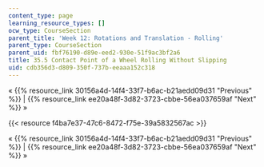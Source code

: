 ```yaml
---
content_type: page
learning_resource_types: []
ocw_type: CourseSection
parent_title: 'Week 12: Rotations and Translation - Rolling'
parent_type: CourseSection
parent_uid: fbf76190-d89e-eed2-930e-51f9ac3bf2a6
title: 35.5 Contact Point of a Wheel Rolling Without Slipping
uid: cdb356d3-d809-350f-737b-eeaaa152c318
---
```


« {{% resource_link 30156a4d-14f4-33f7-b6ac-b21aedd09d31 "Previous" %}} | {{% resource_link ee20a48f-3d82-3723-cbbe-56ea037659af "Next" %}} »

{{< resource f4ba7e37-47c6-8472-f75e-39a5832567ac >}}

« {{% resource_link 30156a4d-14f4-33f7-b6ac-b21aedd09d31 "Previous" %}} | {{% resource_link ee20a48f-3d82-3723-cbbe-56ea037659af "Next" %}} »